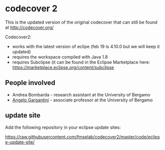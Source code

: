 # codecover 2

This is the updated version of the original codecover that can still be found at <http://codecover.org/>

Codecover2:
* works with the latest version of eclipe (feb 19 is 4.10.0 but we will keep it updated)
* requires the workspace compiled with Java 1.8
* requires Subclipse (it can be found in the Eclipse Marketplace here: <https://marketplace.eclipse.org/content/subclipse>

## People involved

- Andrea Bombarda - research assistant at the University of Bergamo
- [Angelo Gargantini](https://cs.unibg.it/gargantini/) - associate professor at the University of Bergamo

## update site

Add the following repository in your eclipse update sites:

<https://raw.githubusercontent.com/fmselab/codecover2/master/code/eclipse-update-site/>



